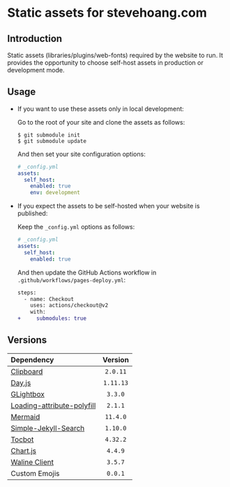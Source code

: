 # Static assets for stevehoang.com

## Introduction

Static assets (libraries/plugins/web-fonts) required by the website to run. It provides the opportunity to choose self-host assets in production or development mode.

## Usage

- If you want to use these assets only in local development:

  Go to the root of your site and clone the assets as follows:

  ```console
  $ git submodule init
  $ git submodule update
  ```

  And then set your site configuration options:

  ```yml
  # _config.yml
  assets:
    self_host:
      enabled: true
      env: development
  ```

- If you expect the assets to be self-hosted when your website is published:

  Keep the `_config.yml` options as follows:

  ```yml
  # _config.yml
  assets:
    self_host:
      enabled: true
  ```

  And then update the GitHub Actions workflow in `.github/workflows/pages-deploy.yml`:

  ```diff
  steps:
    - name: Checkout
      uses: actions/checkout@v2
      with:
  +     submodules: true
  ```

## Versions

| Dependency                                               | Version   |
|:---------------------------------------------------------|:---------:|
| [Clipboard][clipboard]                                   | `2.0.11`  |
| [Day.js][dayjs]                                          | `1.11.13` |
| [GLightbox][glightbox]                                   | `3.3.0`   |
| [Loading-attribute-polyfill][loading-attribute-polyfill] | `2.1.1`   |
| [Mermaid][mermaid]                                       | `11.4.0`  |
| [Simple-Jekyll-Search][simple-jekyll-search]             | `1.10.0`  |
| [Tocbot][tocbot]                                         | `4.32.2`  |
| [Chart.js][chartjs]                                      | `4.4.9`   |
| [Waline Client][waline]                                  | `3.5.7`   |
| Custom Emojis                                            | `0.0.1`   |


<!-- deps -->

[clipboard]: https://www.jsdelivr.com/package/npm/clipboard
[dayjs]: https://www.jsdelivr.com/package/npm/dayjs
[loading-attribute-polyfill]: https://www.jsdelivr.com/package/npm/loading-attribute-polyfill
[glightbox]: https://www.jsdelivr.com/package/npm/glightbox
[mermaid]: https://www.jsdelivr.com/package/npm/mermaid
[simple-jekyll-search]: https://www.jsdelivr.com/package/npm/simple-jekyll-search
[tocbot]: https://www.jsdelivr.com/package/npm/tocbot
[chartjs]: https://cdn.jsdelivr.net/npm/chart.js
[waline]: https://cdn.jsdelivr.net/npm/@waline/client
